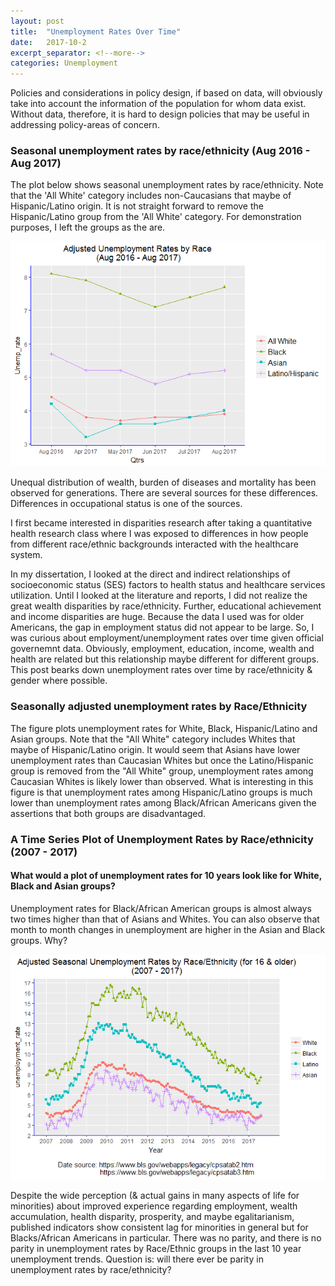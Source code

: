 ```yaml
---
layout: post
title:  "Unemployment Rates Over Time"
date:   2017-10-2
excerpt_separator: <!--more-->
categories: Unemployment
---
```


Policies and considerations in policy design, if based on data, will obviously take into account the 
information of the population for whom data exist. 
Without data, therefore, it is hard to design policies that may be useful in addressing policy-areas of concern. 

### Seasonal unemployment rates by race/ethnicity (Aug 2016 - Aug 2017)

The plot below shows seasonal unemployment rates by race/ethnicity. Note that the 'All White' 
category includes non-Caucasians that maybe of Hispanic/Latino
origin. It is not straight forward to remove the Hispanic/Latino group from the 'All White' category. 
For demonstration purposes, I left the groups as the are.

<img src="/images/new%20plot-1.png"/>

<!--more-->

Unequal distribution of wealth, burden of diseases and mortality has been observed for generations. 
There are several sources for these differences. Differences in occupational status is one of the sources.

I first became interested in disparities research after taking a quantitative health research class where I 
was exposed to differences in how people from different race/ethnic backgrounds interacted with the healthcare system.

In my dissertation, I looked at the direct and indirect relationships of socioeconomic status (SES) factors to 
health status and healthcare services utilization. Until I looked at the literature and reports, I did not realize 
the great wealth disparities by race/ethnicity. Further, educational achievement and income disparities are huge. 
Because the data I used was for older Americans, the gap in employment status did not appear to be large. 
So, I was curious about employment/unemployment rates over time given official governemnt data. Obviously, employment, 
education, income, wealth and health are related but this relationship maybe different for different groups. 
This post bearks down unemployment rates over time by race/ethnicity & gender where possible.

### Seasonally adjusted unemployment rates by Race/Ethnicity

The figure plots unemployment rates for White, Black, Hispanic/Latino and Asian groups. Note that the "All White" 
category includes Whites that maybe of Hispanic/Latino origin. It would seem that Asians have lower unemployment 
rates than Caucasian Whites but once the Latino/Hispanic group is removed from the "All White" group, unemployment 
rates among Caucasian Whites is likely lower than observed. What is interesting in this figure is that unemployment 
rates among Hispanic/Latino groups is much lower than unemployment rates among Black/African Americans given the assertions 
that both groups are disadvantaged.

### A Time Series Plot of Unemployment Rates by Race/ethnicity (2007 - 2017) 
#### What would a plot of unemployment rates for 10 years look like for White, Black and Asian groups?

Unemployment rates for Black/African American groups is almost always two times higher than that of Asians and Whites. 
You can also observe that month to month changes in unemployment are higher in the Asian and Black groups. Why?

<img src="/images/unnamed-chunk-7-1.png"/>

Despite the wide perception (& actual gains in many aspects of life for minorities) about improved experience regarding 
employment, wealth accumulation, health disparity, prosperity, and maybe egalitarianism, published indicators show consistent 
lag for minorities in general but for Blacks/African Americans in particular. There was no parity, and there is no parity in 
unemployment rates by Race/Ethnic groups in the last 10 year unemployment trends. Question is: will there ever be parity in 
unemployment rates by race/ethnicity?

